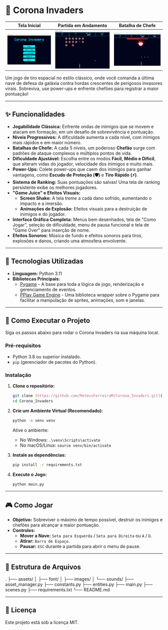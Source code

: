 # 👾 Corona Invaders

| Tela Inicial | Partida em Andamento | Batalha de Chefe |
|:---:|:---:|:---:|
| ![Tela Inicial do Jogo](assets/Images/menu.png) | ![Gameplay da Partida](assets/Images/partida.png) | ![Batalha contra o Chefe](assets/Images/chefe.png) |

Um jogo de tiro espacial no estilo clássico, onde você comanda a última nave de defesa da galáxia contra hordas crescentes de perigosos invasores virais. Sobreviva, use power-ups e enfrente chefões para registrar a maior pontuação!

---

## ✨ Funcionalidades

* **Jogabilidade Clássica:** Enfrente ondas de inimigos que se movem e atacam em formação, em um desafio de sobrevivência e pontuação.
* **Níveis Progressivos:** A dificuldade aumenta a cada nível, com inimigos mais rápidos e em maior número.
* **Batalhas de Chefe:** A cada 5 níveis, um poderoso **Chefão** surge com padrões de ataque complexos e múltiplos pontos de vida.
* **Dificuldade Ajustável:** Escolha entre os modos **Fácil, Médio e Difícil**, que alteram vidas do jogador, velocidade dos inimigos e muito mais.
* **Power-Ups:** Colete power-ups que caem dos inimigos para ganhar vantagens, como **Escudo de Proteção (🛡️)** e **Tiro Rápido (⚡)**.
* **Sistema de Ranking:** Suas pontuações são salvas! Uma tela de ranking persistente exibe os melhores jogadores.
* **"Game Juice" e Efeitos Visuais:**
    * **Screen Shake:** A tela treme a cada dano sofrido, aumentando o impacto e a imersão.
    * **Animações de Explosão:** Efeitos visuais para a destruição de inimigos e do jogador.
* **Interface Gráfica Completa:** Menus bem desenhados, tela de "Como Jogar", seleção de dificuldade, menu de pausa funcional e tela de "Game Over" para inserção de nome.
* **Efeitos Sonoros:** Música de fundo e efeitos sonoros para tiros, explosões e danos, criando uma atmosfera envolvente.

---

## 🔧 Tecnologias Utilizadas

* **Linguagem:** Python 3.11
* **Bibliotecas Principais:**
    * [Pygame](https://www.pygame.org/) - A base para toda a lógica de jogo, renderização e gerenciamento de eventos.
    * [PPlay Game Engine](https://github.com/pplay-gengine/pplay) - Uma biblioteca wrapper sobre o Pygame para facilitar a manipulação de sprites, animações, som e janelas.

---

## 🚀 Como Executar o Projeto

Siga os passos abaixo para rodar o Corona Invaders na sua máquina local.

### Pré-requisitos

* Python 3.8 ou superior instalado.
* `pip` (gerenciador de pacotes do Python).

### Instalação

1.  **Clone o repositório:**
    ```sh
    git clone [https://github.com/MateusFerreiraM/Corona_Invaders.git](https://github.com/MateusFerreiraM/Corona_Invaders.git)
    cd Corona_Invaders
    ```

2.  **Crie um Ambiente Virtual (Recomendado):**
    ```sh
    python -m venv venv
    ```
    Ative o ambiente:
    * No Windows: `.\venv\Scripts\activate`
    * No macOS/Linux: `source venv/bin/activate`

3.  **Instale as dependências:**
    ```sh
    pip install -r requirements.txt
    ```

4.  **Execute o Jogo:**
    ```sh
    python main.py
    ```

---

## 🎮 Como Jogar

* **Objetivo:** Sobreviver o máximo de tempo possível, destruir os inimigos e chefões para alcançar a maior pontuação.
* **Controles:**
    * **Mover a Nave:** `Seta para Esquerda` / `Seta para Direita` ou `A` / `D`.
    * **Atirar:** `Barra de Espaço`.
    * **Pausar:** `ESC` durante a partida para abrir o menu de pause.

---

## 📂 Estrutura de Arquivos
.
├── assets/
│   ├── font/
│   ├── images/
│   └── sounds/
├── asset_manager.py
├── constants.py
├── entities.py
├── main.py
├── scenes.py
├── requirements.txt
└── README.md

---

## 📄 Licença

Este projeto está sob a licença MIT.
